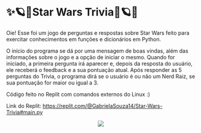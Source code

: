 # ✨🪐💫Star Wars Trivia💫🪐✨
Oie! Esse foi um jogo de perguntas e respostas sobre Star Wars feito para exercitar conhecimentos em funções e dicionários em Python.

O início do programa se dá por uma mensagem de boas vindas, além das informações sobre o jogo e a opção de iniciar o mesmo. Quando for iniciado, a primeira pergunta irá aparecer e, depois da resposta do usuário, ele receberá o feedback e a sua pontuação atual. Após responder as 5 perguntas do Trivia, o programa dirá se o usuário é ou não um Nerd Raiz, se sua pontuação for maior ou igual a 3.

Código feito no Replit com comandos externos do Linux :)

Link do Replit: https://replit.com/@GabrielaSouza14/Star-Wars-Trivia#main.py

<div align="center">
  <img src="https://user-images.githubusercontent.com/120505949/208312736-076c3da7-97ca-4064-8005-847be66fd789.png">
</div>
